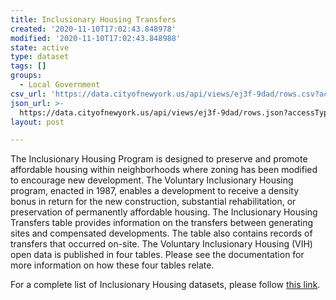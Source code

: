 ```yaml
---
title: Inclusionary Housing Transfers
created: '2020-11-10T17:02:43.848978'
modified: '2020-11-10T17:02:43.848988'
state: active
type: dataset
tags: []
groups:
  - Local Government
csv_url: 'https://data.cityofnewyork.us/api/views/ej3f-9dad/rows.csv?accessType=DOWNLOAD'
json_url: >-
  https://data.cityofnewyork.us/api/views/ej3f-9dad/rows.json?accessType=DOWNLOAD
layout: post

---
```

The Inclusionary Housing Program is designed to preserve and promote affordable housing within neighborhoods where zoning has been modified to encourage new development.  The Voluntary Inclusionary Housing program, enacted in 1987, enables a development to receive a density bonus in return for the new construction, substantial rehabilitation, or preservation of permanently affordable housing.  The Inclusionary Housing Transfers table provides information on the transfers between generating sites and compensated developments.  The table also contains records of transfers that occurred on-site.
The Voluntary Inclusionary Housing (VIH) open data is published in four tables. Please see the documentation for more information on how these four tables relate.

For a complete list of Inclusionary Housing datasets, please follow <a href="https://data.cityofnewyork.us/browse?q=HPD%20Inclusionary%20Housing&sortBy=relevance">this link</a>.
